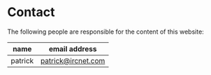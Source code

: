 # Contact
The following people are responsible for the content of this website:

|name|email address|
|------|-----------|
|patrick|patrick@ircnet.com|
